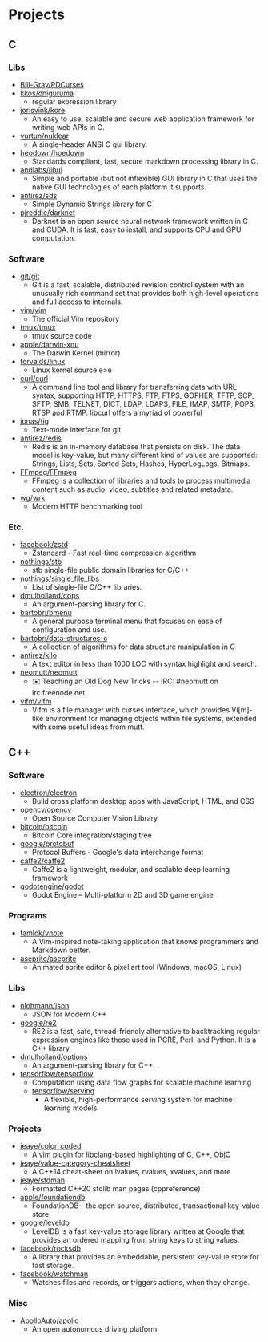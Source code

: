 # Projects


## C

### Libs
- [Bill-Gray/PDCurses](https://github.com/Bill-Gray/PDCurses)
- [kkos/oniguruma](https://github.com/kkos/oniguruma)
  - regular expression library
- [jorisvink/kore](https://github.com/jorisvink/kore)
  - An easy to use, scalable and secure web application framework for writing web APIs in C.
- [vurtun/nuklear](https://github.com/vurtun/nuklear)
  - A single-header ANSI C gui library.
- [heodown/hoedown](https://github.com/heodown/hoedown)
  - Standards compliant, fast, secure markdown processing library in C.
- [andlabs/libui](https://github.com/andlabs/libui)
  - Simple and portable (but not inflexible) GUI library in C that uses the native GUI technologies of each platform it supports.
- [antirez/sds](https://github.com/antirez/sds)
  - Simple Dynamic Strings library for C
- [pjreddie/darknet](https://github.com/pjreddie/darknet)
  - Darknet is an open source neural network framework written in C and CUDA. It is fast, easy to install, and supports CPU and GPU computation.

### Software
- [git/git](https://github.com/git/git)
  - Git is a fast, scalable, distributed revision control system with an unusually rich command set that provides both high-level operations and full access to internals.
- [vim/vim](https://github.com/vim/vim)
  - The official Vim repository
- [tmux/tmux](https://github.com/tmux/tmux)
  - tmux source code
- [apple/darwin-xnu](https://github.com/apple/darwin-xnu)
  - The Darwin Kernel (mirror) 
- [torvalds/linux](https://github.com/torvalds/linux)
  - Linux kernel source <tre></tre>e></tre>e
- [curl/curl](https://github.com/curl/curl)
  - A command line tool and library for transferring data with URL syntax, supporting HTTP, HTTPS, FTP, FTPS, GOPHER, TFTP, SCP, SFTP, SMB, TELNET, DICT, LDAP, LDAPS, FILE, IMAP, SMTP, POP3, RTSP and RTMP. libcurl offers a myriad of powerful 
- [jonas/tig](https://github.com/jonas/tig)
  - Text-mode interface for git
- [antirez/redis](https://github.com/antirez/redis)
  - Redis is an in-memory database that persists on disk. The data model is key-value, but many different kind of values are supported: Strings, Lists, Sets, Sorted Sets, Hashes, HyperLogLogs, Bitmaps.
- [FFmpeg/FFmpeg](https://github.com/FFmpeg/FFmpeg)
  - FFmpeg is a collection of libraries and tools to process multimedia content such as audio, video, subtitles and related metadata.
- [wg/wrk](https://github.com/wg/wrk)
  - Modern HTTP benchmarking tool

### Etc.
- [facebook/zstd](https://github.com/facebook/zstd)
  - Zstandard - Fast real-time compression algorithm
- [nothings/stb](https://github.com/nothings/stb)
  - stb single-file public domain libraries for C/C++
- [nothings/single_file_libs](https://github.com/nothings/single_file_libs)
  - List of single-file C/C++ libraries.
- [dmulholland/cops](https://github.com/dmulholland/cops)
  - An argument-parsing library for C.
- [bartobri/bmenu](https://github.com/bartobri/bmenu)
  - A general purpose terminal menu that focuses on ease of configuration and use.
- [bartobri/data-structures-c](https://github.com/bartobri/data-structures-c)
  - A collection of algorithms for data structure manipulation in C
- [antirez/kilo](https://github.com/antirez/kilo)
  - A text editor in less than 1000 LOC with syntax highlight and search.
- [neomutt/neomutt](https://github.com/neomutt/neomutt)
  - ✉️ Teaching an Old Dog New Tricks -- IRC: #neomutt on irc.freenode.net
- [vifm/vifm](https://github.com/vifm/vifm)
  - Vifm is a file manager with curses interface, which provides Vi[m]-like environment for managing objects within file systems, extended with some useful ideas from mutt.


## C++

### Software
- [electron/electron](https://github.com/electron/electron)
  - Build cross platform desktop apps with JavaScript, HTML, and CSS
- [opencv/opencv](https://github.com/opencv/opencv)
  - Open Source Computer Vision Library
- [bitcoin/bitcoin](https://github.com/bitcoin/bitcoin)
  - Bitcoin Core integration/staging tree
- [google/protobuf](https://github.com/google/protobuf)
  - Protocol Buffers - Google's data interchange format 
- [caffe2/caffe2](https://github.com/caffe2/caffe2)
  - Caffe2 is a lightweight, modular, and scalable deep learning framework
- [godotengine/godot](https://github.com/godotengine/godot)
  - Godot Engine – Multi-platform 2D and 3D game engine 

### Programs
- [tamlok/vnote](https://github.com/tamlok/vnote)
  - A Vim-inspired note-taking application that knows programmers and Markdown better. 
- [aseprite/aseprite](https://github.com/aseprite/aseprite)
  - Animated sprite editor & pixel art tool (Windows, macOS, Linux) 


### Libs
- [nlohmann/json](https://github.com/nlohmann/json)
  - JSON for Modern C++
- [google/re2](https://github.com/google/re2)
  - RE2 is a fast, safe, thread-friendly alternative to backtracking regular expression engines like those used in PCRE, Perl, and Python. It is a C++ library.
- [dmulholland/options](https://github.com/dmulholland/options)
  - An argument-parsing library for C++.
- [tensorflow/tensorflow](https://github.com/tensorflow/tensorflow)
  - Computation using data flow graphs for scalable machine learning
  - [tensorflow/serving](https://github.com/tensorflow/serving)
    - A flexible, high-performance serving system for machine learning models

### Projects
- [jeaye/color_coded](https://github.com/jeaye/color_coded)
  - A vim plugin for libclang-based highlighting of C, C++, ObjC
- [jeaye/value-category-cheatsheet](https://github.com/jeaye/value-category-cheatsheet)
  - A C++14 cheat-sheet on lvalues, rvalues, xvalues, and more
- [jeaye/stdman](https://github.com/jeaye/stdman)
  - Formatted C++20 stdlib man pages (cppreference)
- [apple/foundationdb](https://github.com/apple/foundationdb)
  - FoundationDB - the open source, distributed, transactional key-value store
- [google/leveldb](https://github.com/google/leveldb)
  - LevelDB is a fast key-value storage library written at Google that provides an ordered mapping from string keys to string values.
- [facebook/rocksdb](https://github.com/facebook/rocksdb)
  - A library that provides an embeddable, persistent key-value store for fast storage.
- [facebook/watchman](https://github.com/facebook/watchman)
  - Watches files and records, or triggers actions, when they change.

### Misc
- [ApolloAuto/apollo](https://github.com/ApolloAuto/apollo)
  - An open autonomous driving platform

